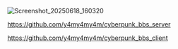 ![Screenshot_20250618_160320](https://github.com/user-attachments/assets/ebb945fe-7aa7-4eaa-988f-5a8595140314)

https://github.com/y4my4my4m/cyberpunk_bbs_server

https://github.com/y4my4my4m/cyberpunk_bbs_client
